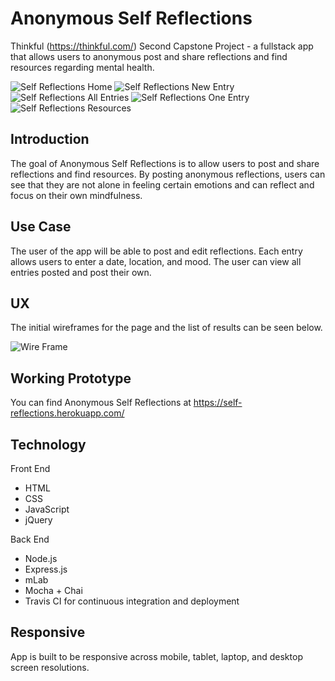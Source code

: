 # Anonymous Self Reflections
Thinkful (https://thinkful.com/) Second Capstone Project - a fullstack app that allows users to anonymous post and share reflections and find resources regarding mental health.

![Self Reflections Home](https://github.com/annalyncs/self-reflections/blob/master/screenshots/self-reflections%20home.png?raw=true)
![Self Reflections New Entry](https://github.com/annalyncs/self-reflections/blob/master/screenshots/self-reflections%20new%20entry.png?raw=true)
![Self Reflections All Entries](https://github.com/annalyncs/self-reflections/blob/master/screenshots/self-reflections%20all%20entries.png?raw=true)
![Self Reflections One Entry](https://github.com/annalyncs/self-reflections/blob/master/screenshots/self-reflections%20one%20entry.png?raw=true)
![Self Reflections Resources](https://github.com/annalyncs/self-reflections/blob/master/screenshots/self-reflections%20resources.png?raw=true)


## Introduction
The goal of Anonymous Self Reflections is to allow users to post and share reflections and find resources. By posting anonymous reflections, users can see that they are not alone in feeling certain emotions and can reflect and focus on their own mindfulness.

## Use Case
The user of the app will be able to post and edit reflections. Each entry allows users to enter a date, location, and mood. The user can view all entries posted and post their own.

## UX
The initial wireframes for the page and the list of results can be seen below.

![Wire Frame](https://github.com/annalyncs/self-reflections/blob/master/screenshots/wireframes.jpeg?raw=true)

## Working Prototype
You can find Anonymous Self Reflections at https://self-reflections.herokuapp.com/

## Technology

Front End

* HTML
* CSS
* JavaScript
* jQuery

Back End

* Node.js
* Express.js
* mLab
* Mocha + Chai
* Travis CI for continuous integration and deployment

## Responsive

App is built to be responsive across mobile, tablet, laptop, and desktop screen resolutions.
